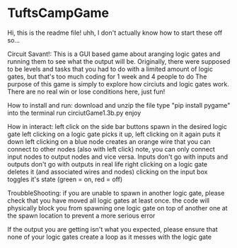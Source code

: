 # TuftsCampGame

Hi, this is the readme file!
uhh, I don't actually know how to start these off so...

Circuit Savant!:
This is a GUI based game about aranging logic gates and running them to see what the output will be.
Originally, there were supposed to be levels and tasks that you had to do with a limited amount of logic gates, but that's too much coding for 1 week and 4 people to do
The purpose of this game is simply to explore how circiuts and logic gates work. There are no real win or lose conditions here, just fun!

How to install and run:
download and unzip the file
type "pip install pygame" into the terminal
run circiutGame1.3b.py
enjoy

How in interact:
left click on the side bar buttons spawn in the desired logic gate
left clicking on a logic gate picks it up, left clicking on it again puts it down
left clicking on a blue node creates an orange wire that you can connect to other nodes (also with left click)
note, you can only connect input nodes to output nodes and vice versa. Inputs don't go with inputs and outputs don't go with outputs in real life
right clicking on a logic gate deletes it (and associated wires and nodes)
clicking on the input box toggles it's state (green = on, red = off)


TroubbleShooting:
if you are unable to spawn in another logic gate, please check that you have moved all logic gates at least once.
the code will physically block you from spawning one logic gate on top of another one at the spawn location to prevent a more serious error

If the output you are getting isn't what you expected, please ensure that none of your logic gates create a loop as it messes with the logic gate

